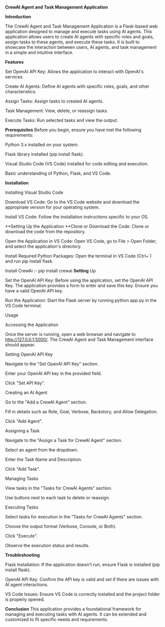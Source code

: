 **CrewAI Agent and Task Management Application**

**Introduction**

The CrewAI Agent and Task Management Application is a Flask-based web application designed to manage and execute tasks using AI agents. This application allows users to create AI agents with specific roles and goals, assign tasks to these agents, and execute these tasks. It is built to showcase the interaction between users, AI agents, and task management in a simple and intuitive interface.

**Features**

Set OpenAI API Key:
Allows the application to interact with OpenAI's services.

Create AI Agents: 
Define AI agents with specific roles, goals, and other characteristics.

Assign Tasks:
 Assign tasks to created AI agents.

Task Management: 
View, delete, or reassign tasks.

Execute Tasks:
 Run selected tasks and view the output.

**Prerequisites**
Before you begin, ensure you have met the following requirements:

Python 3.x installed on your system.

Flask library installed (pip install flask).

Visual Studio Code (VS Code) installed for code editing and execution.

Basic understanding of Python, Flask, and VS Code.

**Installation**

Installing Visual Studio Code

Download VS Code: Go to the VS Code website and download the appropriate version for your operating system.

Install VS Code: Follow the installation instructions specific to your OS.

**Setting Up the Application
**Clone or Download the Code: Clone or download the code from the repository.

Open the Application in VS Code: Open VS Code, go to File > Open Folder, and select the application's directory.

Install Required Python Packages: Open the terminal in VS Code (Ctrl+`) and run pip install flask.

Install CrewAi :- pip install crewai
**Setting** Up

Set the OpenAI API Key: Before using the application, set the OpenAI API Key. The application provides a form to enter and save this key. Ensure you have a valid OpenAI API key.

Run the Application: Start the Flask server by running python app.py in the VS Code terminal.

Usage

Accessing the Application

Once the server is running, open a web browser and navigate to http://127.0.0.1:5000/. The CrewAI Agent and Task Management interface should appear.


Setting OpenAI API Key

Navigate to the "Set OpenAI API Key" section.

Enter your OpenAI API key in the provided field.

Click "Set API Key".

Creating an AI Agent

Go to the "Add a CrewAI Agent" section.

Fill in details such as Role, Goal, Verbose, Backstory, and Allow Delegation.

Click "Add Agent".

Assigning a Task

Navigate to the "Assign a Task for CrewAI Agent" section.

Select an agent from the dropdown.

Enter the Task Name and Description.

Click "Add Task".

Managing Tasks

View tasks in the "Tasks for CrewAI Agents" section.

Use buttons next to each task to delete or reassign.

Executing Tasks

Select tasks for execution in the "Tasks for CrewAI Agents" section.

Choose the output format (Verbose, Console, or Both).

Click "Execute".

Observe the execution status and results.

**Troubleshooting**

Flask Installation: If the application doesn't run, ensure Flask is installed (pip install flask).

OpenAI API Key: Confirm the API key is valid and set if there are issues with AI agent interactions.

VS Code Issues: Ensure VS Code is correctly installed and the project folder is properly opened.

**Conclusion**
This application provides a foundational framework for managing and executing tasks with AI agents. It can be extended and customized to fit specific needs and requirements.
